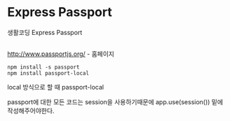 # Express Passport

생활코딩 Express Passport

##

http://www.passportjs.org/ - 홈페이지

    npm install -s passport
    npm install passport-local

local 방식으로 할 때 passport-local

passport에 대한 모든 코드는 session을 사용하기때문에 app.use(session()) 밑에 작성해주어야한다.
